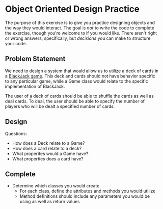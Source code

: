 # Object Oriented Design Practice

The purpose of this exercise is to give you practice designing objects and the way they would interact. The goal is _not_ to write the code to complete the exercise, though you're welcome to if you would like. There aren't right or wrong answers, specifically, but _decisions_ you can make to structure your code.

## Problem Statement
We need to design a system that would allow us to utilize a deck of cards in a [BlackJack game](https://www.youtube.com/watch?v=qd5oc9hLrXg). This deck and cards should not have behavior specific to any particular game, while a Game class would relate to the specific implementation of BlackJack.

The user of a deck of cards should be able to shuffle the cards as well as deal cards. To deal, the user should be able to specify the number of players who will be dealt a specified number of cards.

## Design
Questions:
- How does a Deck relate to a Game?
- How does a card relate to a deck?
- What properites would a Game have?
- What properties does a card have?

## Complete
- Determine which classes you would create
  - For each class, define the attributes and methods you would utilize
  - Method definitions should include any parameters you would be using as well as return values
